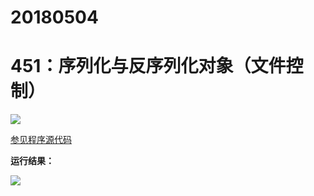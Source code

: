 # 20180504

# 451：序列化与反序列化对象（文件控制）

<img src="http://image.renkaigis.com/keepcoding/2018050401.png">

<a href="https://github.com/renkaigis/KeepCoding/tree/master/2018/05/04" target="_blank">参见程序源代码</a>

**运行结果：**

<img src="http://image.renkaigis.com/keepcoding/2018050402.png">
